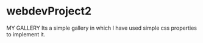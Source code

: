 # webdevProject2
MY GALLERY
Its a simple gallery in which I have used simple css properties to implement it.
